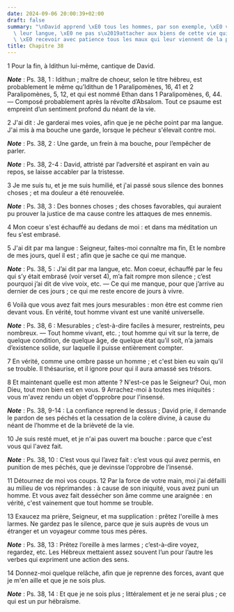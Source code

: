 ```yaml
---
date: 2024-09-06 20:00:39+02:00
draft: false
summary: "\nDavid apprend \xE0 tous les hommes, par son exemple, \xE0 veiller sur\
  \ leur langue, \xE0 ne pas s\u2019attacher aux biens de cette vie qui dure si peu,\
  \ \xE0 recevoir avec patience tous les maux qui leur viennent de la part de Dieu.\n"
title: Chapitre 38
---
```





1 Pour la fin, à Idithun lui-même, cantique de David.

***Note*** :  Ps. 38, 1 : Idithun ; maître de choeur, selon le titre hébreu, est probablement le même qu’Idithun de 1 Paralipomènes, 16, 41 et 2 Paralipomènes, 5, 12, et qui est nommé Ethan dans 1 Paralipomènes, 6, 44. ― Composé probablement après la révolte d’Absalom. Tout ce psaume est empreint d’un sentiment profond du néant de la vie.


2 J'ai dit : Je garderai mes voies, afin que je ne pèche point par ma langue. J'ai mis à ma bouche une garde, lorsque le pécheur s'élevait contre moi.

***Note*** :  Ps. 38, 2 : Une garde, un frein à ma bouche, pour l’empêcher de parler.

***Note*** :  Ps. 38, 2-4 : David, attristé par l’adversité et aspirant en vain au repos, se laisse accabler par la tristesse.

3 Je me suis tu, et je me suis humilié, et j'ai passé sous silence des bonnes choses ; et ma douleur a été renouvelée.

***Note*** :  Ps. 38, 3 : Des bonnes choses ; des choses favorables, qui auraient pu prouver la justice de ma cause contre les attaques de mes ennemis.

4 Mon coeur s'est échauffé au dedans de moi : et dans ma méditation un feu s'est embrasé.


5 J'ai dit par ma langue : Seigneur, faites-moi connaître ma fin, Et le nombre de mes jours, quel il est ; afin que je sache ce qui me manque.

***Note*** :  Ps. 38, 5 : J’ai dit par ma langue, etc. Mon coeur, échauffé par le feu qui s’y était embrasé (voir verset 4), m’a fait rompre mon silence ; c’est pourquoi j’ai dit de vive voix, etc. ― Ce qui me manque, pour que j’arrive au dernier de ces jours ; ce qui me reste encore de jours à vivre.

6 Voilà que vous avez fait mes jours mesurables : mon être est comme rien devant vous. En vérité, tout homme vivant est une vanité universelle.

***Note*** :  Ps. 38, 6 : Mesurables ; c’est-à-dire faciles à mesurer, restreints, peu nombreux. ― Tout homme vivant, etc. ; tout homme qui vit sur la terre, de quelque condition, de quelque âge, de quelque état qu’il soit, n’a jamais d’existence solide, sur laquelle il puisse entièrement compter.

7 En vérité, comme une ombre passe un homme ; et c'est bien eu vain qu'il se trouble. Il thésaurise, et il ignore pour qui il aura amassé ses trésors.


8 Et maintenant quelle est mon attente ? N'est-ce pas le Seigneur? Oui, mon Dieu, tout mon bien est en vous. 9 Arrachez-moi à toutes mes iniquités : vous m'avez rendu un objet d'opprobre pour l'insensé.

***Note*** :  Ps. 38, 9-14 : La confiance reprend le dessus ; David prie, il demande le pardon de ses péchés et la cessation de la colère divine, à cause du néant de l’homme et de la brièveté de la vie.

10 Je suis resté muet, et je n'ai pas ouvert ma bouche : parce que c'est vous qui l'avez fait.

***Note*** :  Ps. 38, 10 : C’est vous qui l’avez fait : c’est vous qui avez permis, en punition de mes péchés, que je devinsse l’opprobre de l’insensé.

11 Détournez de moi vos coups. 12 Par la force de votre main, moi j'ai défailli au milieu de vos réprimandes : à cause de son iniquité, vous avez puni un homme. Et vous avez fait dessécher son âme comme une araignée : en vérité, c'est vainement que tout homme se trouble.


13 Exaucez ma prière, Seigneur, et ma supplication : prêtez l'oreille à mes larmes. Ne gardez pas le silence, parce que je suis auprès de vous un étranger et un voyageur comme tous mes pères.

***Note*** :  Ps. 38, 13 : Prêtez l’oreille à mes larmes ; c’est-à-dire voyez, regardez, etc. Les Hébreux mettaient assez souvent l’un pour l’autre les verbes qui expriment une action des sens.

14 Donnez-moi quelque relâche, afin que je reprenne des forces, avant que je m'en aille et que je ne sois plus.

***Note*** :  Ps. 38, 14 : Et que je ne sois plus ; littéralement et je ne serai plus ; ce qui est un pur hébraïsme.

